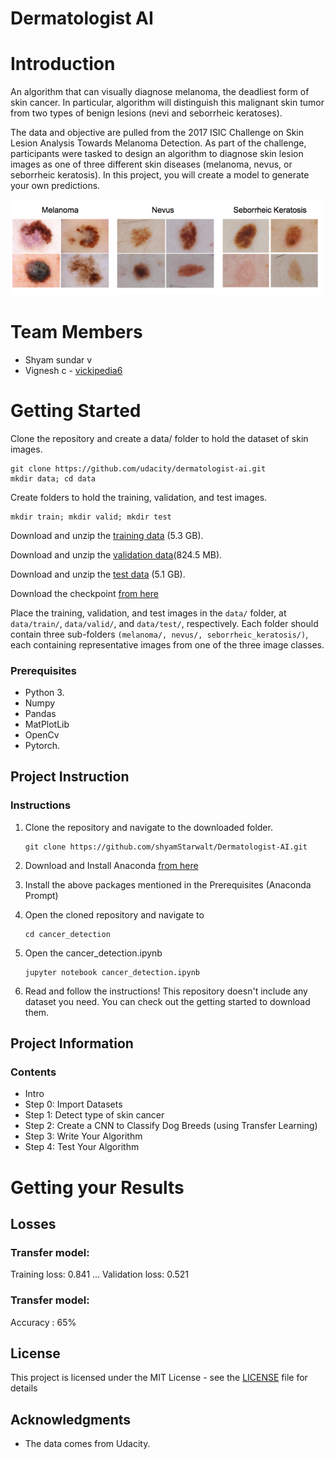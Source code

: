 # Dermatologist AI

# Introduction
An algorithm that can visually diagnose melanoma, the deadliest form of skin cancer. In particular, algorithm will distinguish this malignant skin tumor from two types of benign lesions (nevi and seborrheic keratoses).

The data and objective are pulled from the 2017 ISIC Challenge on Skin Lesion Analysis Towards Melanoma Detection. As part of the challenge, participants were tasked to design an algorithm to diagnose skin lesion images as one of three different skin diseases (melanoma, nevus, or seborrheic keratosis). In this project, you will create a model to generate your own predictions.

<img src='skin.png' width=500px>

# Team Members

* Shyam sundar v
* Vignesh c - [vickipedia6](https://github.com/vickipedia6)

# Getting Started
Clone the repository and create a data/ folder to hold the dataset of skin images.

```
git clone https://github.com/udacity/dermatologist-ai.git
mkdir data; cd data
```
Create folders to hold the training, validation, and test images.

```
mkdir train; mkdir valid; mkdir test
```
Download and unzip the [training data](https://s3-us-west-1.amazonaws.com/udacity-dlnfd/datasets/skin-cancer/train.zip) (5.3 GB).

Download and unzip the [validation data](https://s3-us-west-1.amazonaws.com/udacity-dlnfd/datasets/skin-cancer/validation.zip)(824.5 MB).

Download and unzip the [test data](https://s3-us-west-1.amazonaws.com/udacity-dlnfd/datasets/skin-cancer/test.zip) (5.1 GB).

Download the checkpoint [from here](https://drive.google.com/file/d/1oiJJVZ1aOyqyhPRB2YALbmv9qn89aAAB/view?usp=sharing)


Place the training, validation, and test images in the `data/` folder, at `data/train/`, `data/valid/`, and `data/test/`, respectively. Each folder should contain three sub-folders `(melanoma/, nevus/, seborrheic_keratosis/)`, each containing representative images from one of the three image classes.

### Prerequisites

* Python 3.
* Numpy 
* Pandas
* MatPlotLib
* OpenCv
* Pytorch. 

## Project Instruction

### Instructions
1. Clone the repository and navigate to the downloaded folder.

	```	
	git clone https://github.com/shyamStarwalt/Dermatologist-AI.git
	```
2. Download and Install Anaconda [from here](https://www.anaconda.com/)

3. Install the above packages mentioned in the Prerequisites (Anaconda Prompt)

4. Open the cloned repository and navigate to

	```
	cd cancer_detection
	```
	
2. Open the cancer_detection.ipynb

	```
	jupyter notebook cancer_detection.ipynb	
	```
3. Read and follow the instructions! This repository doesn't include any dataset you need. You can check out the getting started to download them.

## Project Information

### Contents

- Intro
- Step 0: Import Datasets
- Step 1: Detect type of skin cancer
- Step 2: Create a CNN to Classify Dog Breeds (using Transfer Learning)
- Step 3: Write Your Algorithm
- Step 4: Test Your Algorithm

# Getting your Results

## Losses

### Transfer model:
Training loss: 0.841 ... Validation loss: 0.521 

### Transfer model:
Accuracy : 65%

## License

This project is licensed under the MIT License - see the [LICENSE](LICENSE) file for details

## Acknowledgments

* The data comes from Udacity.
